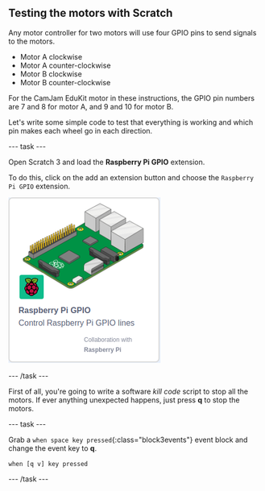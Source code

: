 ## Testing the motors with Scratch

Any motor controller for two motors will use four GPIO pins to send signals to the motors.
+ Motor A clockwise
+ Motor A counter-clockwise
+ Motor B clockwise
+ Motor B counter-clockwise

For the CamJam EduKit motor in these instructions, the GPIO pin numbers are 7 and 8 for motor A, and 9 and 10 for motor B.

Let's write some simple code to test that everything is working and which pin makes each wheel go in each direction.

--- task ---

Open Scratch 3 and load the **Raspberry Pi GPIO** extension.

To do this, click on the add an extension button and choose the `Raspberry Pi GPIO` extension.

![Add nthe Raspberry Pi GPIO extension](images/testing_GPIOextension.png)

--- /task ---

First of all, you're going to write a software _kill code_ script to stop all the motors. If ever anything unexpected happens, just press **q** to stop the motors.

--- task ---

Grab a `when space key pressed`{:class="block3events"} event block and change the event key to **q**.

```blocks3
when [q v] key pressed
```

--- /task ---
